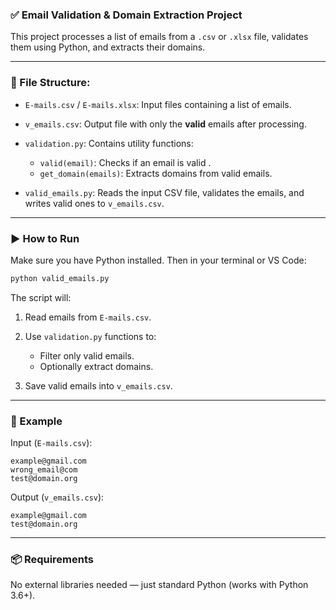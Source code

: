 ### ✅ Email Validation & Domain Extraction Project

This project processes a list of emails from a `.csv` or `.xlsx` file, validates them using Python, and extracts their domains.

---

### 📁 File Structure:

* `E-mails.csv` / `E-mails.xlsx`:
  Input files containing a list of emails.

* `v_emails.csv`:
  Output file with only the **valid** emails after processing.

* `validation.py`:
  Contains utility functions:

  * `valid(email)`: Checks if an email is valid .
  * `get_domain(emails)`: Extracts domains from valid emails.

* `valid_emails.py`:
  Reads the input CSV file, validates the emails, and writes valid ones to `v_emails.csv`.

---

### ▶️ How to Run

Make sure you have Python installed. Then in your terminal or VS Code:

```bash
python valid_emails.py
```

The script will:

1. Read emails from `E-mails.csv`.
2. Use `validation.py` functions to:

   * Filter only valid emails.
   * Optionally extract domains.
3. Save valid emails into `v_emails.csv`.

---

### 🧪 Example

Input (`E-mails.csv`):

```
example@gmail.com
wrong_email@com
test@domain.org
```

Output (`v_emails.csv`):

```
example@gmail.com
test@domain.org
```

---

### 📦 Requirements

No external libraries needed — just standard Python (works with Python 3.6+).
